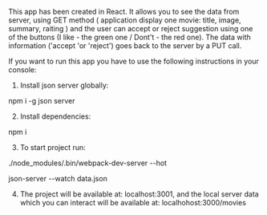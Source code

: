 This app has been created in React. It allows you to see the data
from server, using GET method ( application display one movie: title, image, summary, raiting )
and the user can accept or reject suggestion using one of the buttons
(I like - the green one / Dont't - the red one). The data with information ('accept 'or 'reject') goes back
to the server by a PUT call.



If you want to run this app you have to use the following instructions in your console:

1. Install json server globally:  

 npm i -g json server


2. Install dependencies:

npm i


3. To start project run:

./node_modules/.bin/webpack-dev-server --hot

json-server --watch data.json

4. The project will be available at: localhost:3001,
and the local server data which you can interact will be available
at: localhohost:3000/movies
